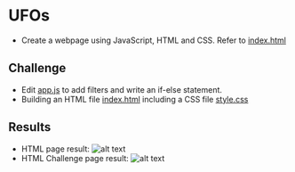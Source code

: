 # UFOs
- Create a webpage using JavaScript, HTML and CSS. Refer to [index.html](../main/index.html)

## Challenge
- Edit  [app.js](../main/app.js) to add filters and write an if-else statement.
- Building an HTML file [index.html](../main/index.html) including  a CSS file [style.css](../main/static/css/style.css)

## Results
- HTML page result:
![alt text](../main/Index_Screenshoot.png "Index.html")
- HTML Challenge page result:
![alt text](../main/Index_Challenge.png "Index_challenge.html")
